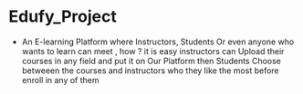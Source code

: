 # Edufy_Project
- An E-learning Platform where Instructors, Students Or even anyone who wants to learn can meet , how ? it is easy instructors can Upload their courses in any field and put it on Our Platform then Students Choose betweeen the courses and instructors who they like the most before enroll in any of them
